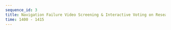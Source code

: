```yaml
---
sequence_id: 3
title: Navigation Failure Video Screening & Interactive Voting on Research Directions in OWN
time: 1400 - 1415
---
```


